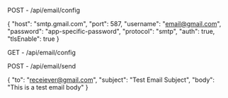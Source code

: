 POST - /api/email/config

{
    "host": "smtp.gmail.com",
    "port": 587,
    "username": "email@gmail.com",
    "password": "app-specific-password",
    "protocol": "smtp",
    "auth": true,
    "tlsEnable": true
}

GET - /api/email/config

POST - /api/email/send

{
    "to": "receiever@gmail.com",
    "subject": "Test Email Subject",
    "body": "This is a test email body"
}
